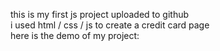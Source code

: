 this is my first js project uploaded to github<br>
i used html / css / js to create a credit card page <br>
here is the demo of my project:<br>
